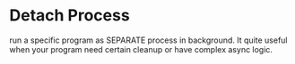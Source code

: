 # Detach Process

run a specific program as SEPARATE process in background. It quite useful when your program need certain cleanup or have complex async logic.
